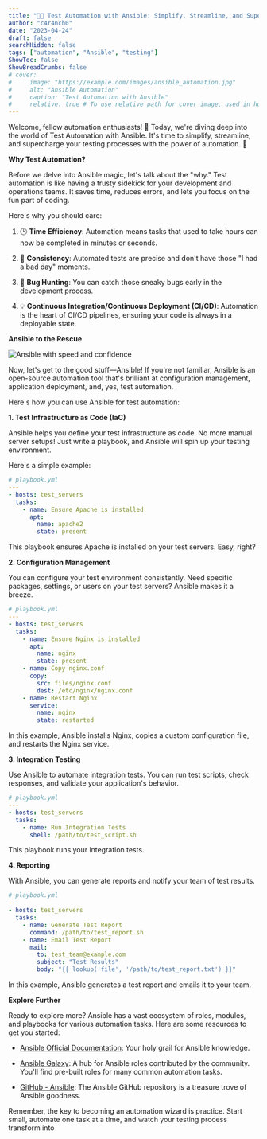```yaml
---
title: "🤖🔧 Test Automation with Ansible: Simplify, Streamline, and Supercharge!"
author: "c4r4nch0"
date: "2023-04-24"
draft: false
searchHidden: false
tags: ["automation", "Ansible", "testing"]
ShowToc: false
ShowBreadCrumbs: false
# cover:
#     image: "https://example.com/images/ansible_automation.jpg"
#     alt: "Ansible Automation"
#     caption: "Test Automation with Ansible"
#     relative: true # To use relative path for cover image, used in hugo Page-bundles    
---
```


Welcome, fellow automation enthusiasts! 🤖 Today, we're diving deep into the world of Test Automation with Ansible. It's time to simplify, streamline, and supercharge your testing processes with the power of automation. 🚀

**Why Test Automation?**

Before we delve into Ansible magic, let's talk about the "why." Test automation is like having a trusty sidekick for your development and operations teams. It saves time, reduces errors, and lets you focus on the fun part of coding.

Here's why you should care:

1. 🕒 **Time Efficiency**: Automation means tasks that used to take hours can now be completed in minutes or seconds.

2. 🧰 **Consistency**: Automated tests are precise and don't have those "I had a bad day" moments.

3. 🐛 **Bug Hunting**: You can catch those sneaky bugs early in the development process.

4. 💡 **Continuous Integration/Continuous Deployment (CI/CD)**: Automation is the heart of CI/CD pipelines, ensuring your code is always in a deployable state.

**Ansible to the Rescue**

![Ansible with speed and confidence](/.ansible_auto.webp)

Now, let's get to the good stuff—Ansible! If you're not familiar, Ansible is an open-source automation tool that's brilliant at configuration management, application deployment, and, yes, test automation.

Here's how you can use Ansible for test automation:

**1. Test Infrastructure as Code (IaC)**

Ansible helps you define your test infrastructure as code. No more manual server setups! Just write a playbook, and Ansible will spin up your testing environment.

Here's a simple example:

```yaml
# playbook.yml
---
- hosts: test_servers
  tasks:
    - name: Ensure Apache is installed
      apt:
        name: apache2
        state: present
```

This playbook ensures Apache is installed on your test servers. Easy, right?

**2. Configuration Management**

You can configure your test environment consistently. Need specific packages, settings, or users on your test servers? Ansible makes it a breeze.

```yaml
# playbook.yml
---
- hosts: test_servers
  tasks:
    - name: Ensure Nginx is installed
      apt:
        name: nginx
        state: present
    - name: Copy nginx.conf
      copy:
        src: files/nginx.conf
        dest: /etc/nginx/nginx.conf
    - name: Restart Nginx
      service:
        name: nginx
        state: restarted
```

In this example, Ansible installs Nginx, copies a custom configuration file, and restarts the Nginx service.

**3. Integration Testing**

Use Ansible to automate integration tests. You can run test scripts, check responses, and validate your application's behavior.

```yaml
# playbook.yml
---
- hosts: test_servers
  tasks:
    - name: Run Integration Tests
      shell: /path/to/test_script.sh
```

This playbook runs your integration tests.

**4. Reporting**

With Ansible, you can generate reports and notify your team of test results.

```yaml
# playbook.yml
---
- hosts: test_servers
  tasks:
    - name: Generate Test Report
      command: /path/to/test_report.sh
    - name: Email Test Report
      mail:
        to: test_team@example.com
        subject: "Test Results"
        body: "{{ lookup('file', '/path/to/test_report.txt') }}"
```

In this example, Ansible generates a test report and emails it to your team.

**Explore Further**

Ready to explore more? Ansible has a vast ecosystem of roles, modules, and playbooks for various automation tasks. Here are some resources to get you started:

- [Ansible Official Documentation](https://docs.ansible.com/ansible/latest/index.html): Your holy grail for Ansible knowledge.

- [Ansible Galaxy](https://galaxy.ansible.com/): A hub for Ansible roles contributed by the community. You'll find pre-built roles for many common automation tasks.

- [GitHub - Ansible](https://github.com/ansible/ansible): The Ansible GitHub repository is a treasure trove of Ansible goodness.

Remember, the key to becoming an automation wizard is practice. Start small, automate one task at a time, and watch your testing process transform into